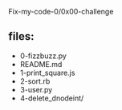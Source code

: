 Fix-my-code-0/0x00-challenge

## files:
+ 0-fizzbuzz.py
+ README.md
+ 1-print_square.js
+ 2-sort.rb
+ 3-user.py
+ 4-delete_dnodeint/
